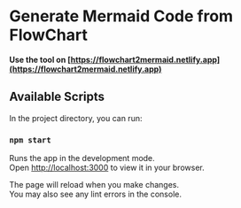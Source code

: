 # Generate Mermaid Code from FlowChart

**Use the tool on [https://flowchart2mermaid.netlify.app](https://flowchart2mermaid.netlify.app)**


## Available Scripts

In the project directory, you can run:

### `npm start`

Runs the app in the development mode.\
Open [http://localhost:3000](http://localhost:3000) to view it in your browser.

The page will reload when you make changes.\
You may also see any lint errors in the console.
